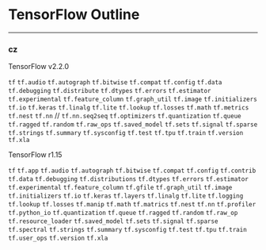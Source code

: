 #   TensorFlow Outline

- - - - -

### cz

TensorFlow v2.2.0

`tf`
`tf.audio`
`tf.autograph`
`tf.bitwise`
`tf.compat`
`tf.config`
`tf.data`
`tf.debugging`
`tf.distribute`
`tf.dtypes`
`tf.errors`
`tf.estimator`
`tf.experimental`
`tf.feature_column`
`tf.graph_util`
`tf.image`
`tf.initializers`
`tf.io`
`tf.keras`
`tf.linalg`
`tf.lite`
`tf.lookup`
`tf.losses`
`tf.math`
`tf.metrics`
`tf.nest`
`tf.nn`    // `tf.nn.seq2seq`
`tf.optimizers`
`tf.quantization`
`tf.queue`
`tf.ragged`
`tf.random`
`tf.raw_ops`
`tf.saved_model`
`tf.sets`
`tf.signal`
`tf.sparse`
`tf.strings`
`tf.summary`
`tf.sysconfig`
`tf.test`
`tf.tpu`
`tf.train`
`tf.version`
`tf.xla`

TensorFlow r1.15

`tf`
`tf.app`
`tf.audio`
`tf.autograph`
`tf.bitwise`
`tf.compat`
`tf.config`
`tf.contrib`
`tf.data`
`tf.debugging`
`tf.distributions`
`tf.dtypes`
`tf.errors`
`tf.estimator`
`tf.experimental`
`tf.feature_column`
`tf.gfile`
`tf.graph_util`
`tf.image`
`tf.initializers`
`tf.io`
`tf.keras`
`tf.layers`
`tf.linalg`
`tf.lite`
`tf.logging`
`tf.lookup`
`tf.losses`
`tf.manip`
`tf.math`
`tf.matrics`
`tf.nest`
`tf.nn`
`tf.profiler`
`tf.python_io`
`tf.quantization`
`tf.queue`
`tf.ragged`
`tf.random`
`tf.raw_op`
`tf.resource_loader`
`tf.saved_model`
`tf.sets`
`tf.signal`
`tf.sparse`
`tf.spectral`
`tf.strings`
`tf.summary`
`tf.sysconfig`
`tf.test`
`tf.tpu`
`tf.train`
`tf.user_ops`
`tf.version`
`tf.xla`